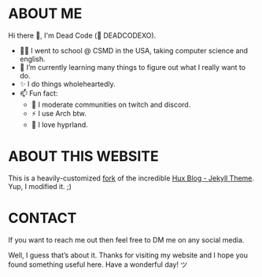 # ABOUT ME
Hi there 👋, I'm Dead Code (👻 DEADCODEXO).

- 👨‍🎓 I went to school @ CSMD in the USA, taking computer science and english. 
- 🌱 I’m currently learning many things to figure out what I really want to do.
- ✨ I do things wholeheartedly.
- 📫 Fun fact: 
  - 👻 I moderate communities on twitch and discord.
  - ⚡ I use Arch btw.
  - 💎 I love hyprland.

# ABOUT THIS WEBSITE
This is a heavily-customized [fork](https://github.com/HynDuf/hynduf.github.io) of the incredible [Hux Blog - Jekyll Theme](https://github.com/Huxpro/huxpro.github.io). Yup, I modified it. ;)

# CONTACT
If you want to reach me out then feel free to DM me on any social media.

Well, I guess that’s about it. Thanks for visiting my website and I hope you found something useful here. Have a wonderful day! ツ

